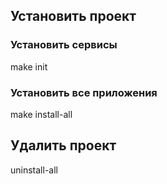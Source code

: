 ## Установить проект
### Установить сервисы
make init
### Установить все приложения
make install-all
## Удалить проект
uninstall-all